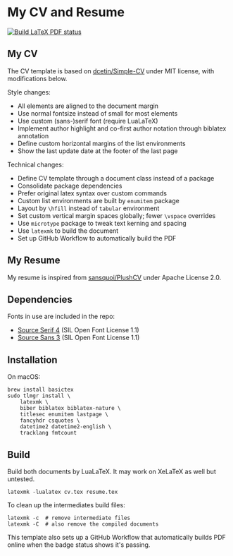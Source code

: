 # My CV and Resume
 [![Build LaTeX PDF status](https://github.com/ccwang002/cv/actions/workflows/build_latex.yml/badge.svg)][workflow-status]

[workflow-status]: https://github.com/ccwang002/cv/actions


## My CV
The CV template is based on [dcetin/Simple-CV] under MIT license, with modifications below.

Style changes:
- All elements are aligned to the document margin
- Use normal fontsize instead of small for most elements
- Use custom (sans-)serif font (require LuaLaTeX)
- Implement author highlight and co-first author notation through biblatex annotation
- Define custom horizontal margins of the list environments
- Show the last update date at the footer of the last page

Technical changes:
- Define CV template through a document class instead of a package
- Consolidate package dependencies
- Prefer original latex syntax over custom commands
- Custom list environments are built by `enumitem` package
- Layout by `\hfill` instead of `tabular` environment
- Set custom vertical margin spaces globally; fewer `\vspace` overrides
- Use `microtype` package to tweak text kerning and spacing
- Use `latexmk` to build the document
- Set up GitHub Workflow to automatically build the PDF

[dcetin/Simple-CV]: https://github.com/dcetin/Simple-CV


## My Resume
My resume is inspired from [sansquoi/PlushCV] under Apache License 2.0.

[sansquoi/PlushCV]: https://github.com/sansquoi/PlushCV


## Dependencies
Fonts in use are included in the repo:

- [Source Serif 4] (SIL Open Font License 1.1)
- [Source Sans 3] (SIL Open Font License 1.1)

[Source Serif 4]: https://github.com/adobe-fonts/source-serif
[Source Sans 3]: https://github.com/adobe-fonts/source-sans


## Installation
On macOS:

    brew install basictex
    sudo tlmgr install \
        latexmk \
        biber biblatex biblatex-nature \
        titlesec enumitem lastpage \
        fancyhdr csquotes \
        datetime2 datetime2-english \
        tracklang fmtcount


## Build
Build both documents by LuaLaTeX.
It may work on XeLaTeX as well but untested.

    latexmk -lualatex cv.tex resume.tex

To clean up the intermediates build files:

    latexmk -c  # remove intermediate files
    latexmk -C  # also remove the compiled documents

This template also sets up a GitHub Workflow that automatically builds PDF online when the  badge status shows it's passing.
